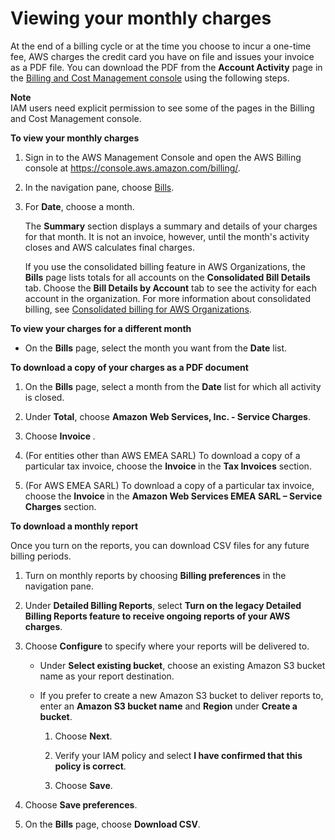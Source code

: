# Viewing your monthly charges<a name="invoice"></a>

At the end of a billing cycle or at the time you choose to incur a one\-time fee, AWS charges the credit card you have on file and issues your invoice as a PDF file\. You can download the PDF from the **Account Activity** page in the [Billing and Cost Management console](https://console.aws.amazon.com/billing/home?#/account) using the following steps\. 

**Note**  
IAM users need explicit permission to see some of the pages in the Billing and Cost Management console\. 

**To view your monthly charges**

1. Sign in to the AWS Management Console and open the AWS Billing console at [https://console\.aws\.amazon\.com/billing/](https://console.aws.amazon.com/billing/)\.

1. In the navigation pane, choose [Bills](https://console.aws.amazon.com/billing/home#/bill)\.

1. For **Date**, choose a month\.

   The **Summary** section displays a summary and details of your charges for that month\. It is not an invoice, however, until the month's activity closes and AWS calculates final charges\. 

   If you use the consolidated billing feature in AWS Organizations, the **Bills** page lists totals for all accounts on the **Consolidated Bill Details** tab\. Choose the **Bill Details by Account** tab to see the activity for each account in the organization\. For more information about consolidated billing, see [Consolidated billing for AWS Organizations](consolidated-billing.md)\.

**To view your charges for a different month**
+ On the **Bills** page, select the month you want from the **Date** list\.

**To download a copy of your charges as a PDF document**

1. On the **Bills** page, select a month from the **Date** list for which all activity is closed\.

1. Under **Total**, choose **Amazon Web Services, Inc\. \- Service Charges**\.

1. Choose **Invoice <invoiceID>**\.

1. \(For entities other than AWS EMEA SARL\) To download a copy of a particular tax invoice, choose the **Invoice <invoiceID>** in the **Tax Invoices** section\.

1. \(For AWS EMEA SARL\) To download a copy of a particular tax invoice, choose the **Invoice <invoiceID>** in the **Amazon Web Services EMEA SARL – Service Charges** section\.

**To download a monthly report**

Once you turn on the reports, you can download CSV files for any future billing periods\.

1. Turn on monthly reports by choosing **Billing preferences** in the navigation pane\.

1. Under **Detailed Billing Reports**, select **Turn on the legacy Detailed Billing Reports feature to receive ongoing reports of your AWS charges**\.

1. Choose **Configure** to specify where your reports will be delivered to\.
   + Under **Select existing bucket**, choose an existing Amazon S3 bucket name as your report destination\.
   + If you prefer to create a new Amazon S3 bucket to deliver reports to, enter an **Amazon S3 bucket name** and **Region** under **Create a bucket**\.

     1. Choose **Next**\.

     1. Verify your IAM policy and select **I have confirmed that this policy is correct**\.

     1. Choose **Save**\.

1. Choose **Save preferences**\.

1. On the **Bills** page, choose **Download CSV**\.